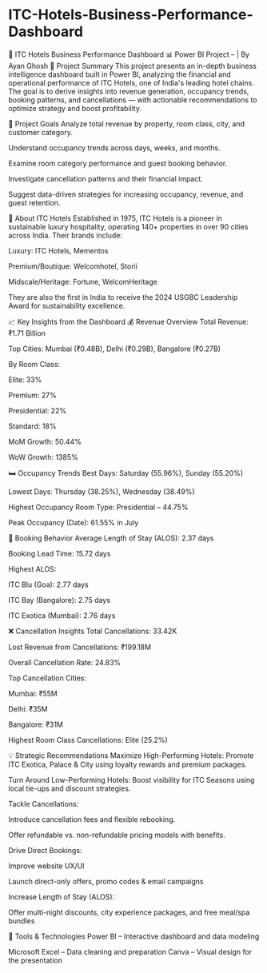 # ITC-Hotels-Business-Performance-Dashboard

🏨 ITC Hotels Business Performance Dashboard
📊 Power BI Project  –  | By Ayan Ghosh
🚀 Project Summary
This project presents an in-depth business intelligence dashboard built in Power BI, analyzing the financial and operational performance of ITC Hotels, one of India's leading hotel chains. The goal is to derive insights into revenue generation, occupancy trends, booking patterns, and cancellations — with actionable recommendations to optimize strategy and boost profitability.

🎯 Project Goals
Analyze total revenue by property, room class, city, and customer category.

Understand occupancy trends across days, weeks, and months.

Examine room category performance and guest booking behavior.

Investigate cancellation patterns and their financial impact.

Suggest data-driven strategies for increasing occupancy, revenue, and guest retention.

🏢 About ITC Hotels
Established in 1975, ITC Hotels is a pioneer in sustainable luxury hospitality, operating 140+ properties in over 90 cities across India. Their brands include:

Luxury: ITC Hotels, Mementos

Premium/Boutique: Welcomhotel, Storii

Midscale/Heritage: Fortune, WelcomHeritage

They are also the first in India to receive the 2024 USGBC Leadership Award for sustainability excellence.

📈 Key Insights from the Dashboard
💰 Revenue Overview
Total Revenue: ₹1.71 Billion

Top Cities: Mumbai (₹0.48B), Delhi (₹0.29B), Bangalore (₹0.27B)

By Room Class:

Elite: 33%

Premium: 27%

Presidential: 22%

Standard: 18%

MoM Growth: 50.44%

WoW Growth: 1385%

🛏️ Occupancy Trends
Best Days: Saturday (55.96%), Sunday (55.20%)

Lowest Days: Thursday (38.25%), Wednesday (38.49%)

Highest Occupancy Room Type: Presidential – 44.75%

Peak Occupancy (Date): 61.55% in July

📆 Booking Behavior
Average Length of Stay (ALOS): 2.37 days

Booking Lead Time: 15.72 days

Highest ALOS:

ITC Blu (Goa): 2.77 days

ITC Bay (Bangalore): 2.75 days

ITC Exotica (Mumbai): 2.76 days

❌ Cancellation Insights
Total Cancellations: 33.42K

Lost Revenue from Cancellations: ₹199.18M

Overall Cancellation Rate: 24.83%

Top Cancellation Cities:

Mumbai: ₹55M

Delhi: ₹35M

Bangalore: ₹31M

Highest Room Class Cancellations: Elite (25.2%)

💡 Strategic Recommendations
Maximize High-Performing Hotels: Promote ITC Exotica, Palace & City using loyalty rewards and premium packages.

Turn Around Low-Performing Hotels: Boost visibility for ITC Seasons using local tie-ups and discount strategies.

Tackle Cancellations:

Introduce cancellation fees and flexible rebooking.

Offer refundable vs. non-refundable pricing models with benefits.

Drive Direct Bookings:

Improve website UX/UI

Launch direct-only offers, promo codes & email campaigns

Increase Length of Stay (ALOS):

Offer multi-night discounts, city experience packages, and free meal/spa bundles

🧰 Tools & Technologies
Power BI – Interactive dashboard and data modeling

Microsoft Excel – Data cleaning and preparation
Canva – Visual design for the presentation
